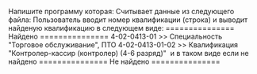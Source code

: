 Напишите программу которая:
Считывает данные из следующего файла:
Пользователь вводит номер квалификации (строка) и выводит найденую квалификацию в следующем виде:
=============== Найдено ===============
4-02-0413-01 >> Специальность "Торговое обслуживание", ПТО
4-02-0413-01-02 >> Квалификация "Контролер-кассир (контролер) (4-6 разряд)"
​
и в таком виде если не найдено 
=============== Не найдено ===============
